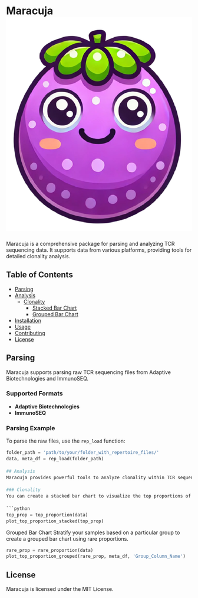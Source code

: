 
# Maracuja ![Maracuja Logo](maracuja.png)

Maracuja is a comprehensive package for parsing and analyzing TCR sequencing data. It supports data from various platforms, providing tools for detailed clonality analysis.

## Table of Contents
- [Parsing](#parsing)
- [Analysis](#analysis)
  - [Clonality](#clonality)
    - [Stacked Bar Chart](#stacked-bar-chart)
    - [Grouped Bar Chart](#grouped-bar-chart)
- [Installation](#installation)
- [Usage](#usage)
- [Contributing](#contributing)
- [License](#license)

## Parsing

Maracuja supports parsing raw TCR sequencing files from Adaptive Biotechnologies and ImmunoSEQ. 

### Supported Formats
- **Adaptive Biotechnologies**
- **ImmunoSEQ**

### Parsing Example
To parse the raw files, use the `rep_load` function:

```python
folder_path = 'path/to/your/folder_with_repertoire_files/'
data, meta_df = rep_load(folder_path)

## Analysis
Maracuja provides powerful tools to analyze clonality within TCR sequencing data.

### Clonality
You can create a stacked bar chart to visualize the top proportions of clones within your samples.

```python
top_prop = top_proportion(data)
plot_top_proportion_stacked(top_prop)
```

Grouped Bar Chart
Stratify your samples based on a particular group to create a grouped bar chart using rare proportions.

```python
rare_prop = rare_proportion(data)
plot_top_proportion_grouped(rare_prop, meta_df, 'Group_Column_Name')
```

## License
Maracuja is licensed under the MIT License.
